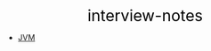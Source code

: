 <center><a href="#" target="_Self" style="font-size:28px;text-decoration:none;color:#000000;">interview-notes</a></center>

* [JVM](JVM/)

